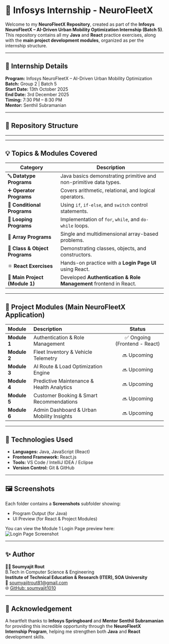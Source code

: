 # 🚀 Infosys Internship - NeuroFleetX

Welcome to my **NeuroFleetX Repository**, created as part of the **Infosys NeuroFleetX – AI-Driven Urban Mobility Optimization Internship (Batch 5)**.  
This repository contains all my **Java** and **React** practice exercises, along with the **main project development modules**, organized as per the internship structure.

---

## 📅 Internship Details
**Program:** Infosys NeuroFleetX – AI-Driven Urban Mobility Optimization  
**Batch:** Group 2 | Batch 5  
**Start Date:** 13th October 2025  
**End Date:** 3rd December 2025  
**Timing:** 7:30 PM – 8:30 PM  
**Mentor:** Senthil Subramanian  

---

## 📁 Repository Structure

---


---

## 💡 Topics & Modules Covered

| Category | Description |
|-----------|-------------|
| 🔤 **Datatype Programs** | Java basics demonstrating primitive and non-primitive data types. |
| ➕ **Operator Programs** | Covers arithmetic, relational, and logical operators. |
| 🔀 **Conditional Programs** | Using `if`, `if-else`, and `switch` control statements. |
| 🔁 **Looping Programs** | Implementation of `for`, `while`, and `do-while` loops. |
| 🧮 **Array Programs** | Single and multidimensional array-based problems. |
| 🧱 **Class & Object Programs** | Demonstrating classes, objects, and constructors. |
| ⚛️ **React Exercises** | Hands-on practice with a **Login Page UI** using React. |
| 🧩 **Main Project (Module 1)** | Developed **Authentication & Role Management** frontend in React. |

---

## 🧩 Project Modules (Main NeuroFleetX Application)

| Module | Description | Status |
|:-------|:-------------|:-------:|
| **Module 1** | Authentication & Role Management | ✅ Ongoing (Frontend - React) |
| **Module 2** | Fleet Inventory & Vehicle Telemetry | 🔜 Upcoming |
| **Module 3** | AI Route & Load Optimization Engine | 🔜 Upcoming |
| **Module 4** | Predictive Maintenance & Health Analytics | 🔜 Upcoming |
| **Module 5** | Customer Booking & Smart Recommendations | 🔜 Upcoming |
| **Module 6** | Admin Dashboard & Urban Mobility Insights | 🔜 Upcoming |

---

## 🧰 Technologies Used
- **Languages:** Java, JavaScript (React)
- **Frontend Framework:** React.js
- **Tools:** VS Code / IntelliJ IDEA / Eclipse  
- **Version Control:** Git & GitHub

---

## 🖼️ Screenshots
Each folder contains a **Screenshots** subfolder showing:
- Program Output (for Java)
- UI Preview (for React & Project Modules)

You can view the Module 1 Login Page preview here:  
![Login Page Screenshot](./Main_Project/Module_1_Authentication/screenshots/login.png)

---

## ✨ Author
**👨‍💻 Soumyajit Rout**  
B.Tech in Computer Science & Engineering  
**Institute of Technical Education & Research (ITER), SOA University**  
📧 [soumyajitrout81@gmail.com](mailto:soumyajitrout81@gmail.com)  
🌐 [GitHub: soumyajit1010](https://github.com/soumyajit1010)

---

## 🏁 Acknowledgement
A heartfelt thanks to **Infosys Springboard** and **Mentor Senthil Subramanian** for providing this incredible opportunity through the **NeuroFleetX Internship Program**, helping me strengthen both **Java** and **React** development skills.
